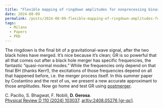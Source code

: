 ```yaml
---
title: "Flexible mapping of ringdown amplitudes for nonprecessing binary black holes"
date: 2024-08-09
permalink: /posts/2024-08-09-flexible-mapping-of-ringdown-amplitudes-for-nonprecessing-binary-black-holes
tags:
  - Milano
  - Papers
  - PRD
---
```


The ringdown is the final bit of a gravitational-wave signal, after the two black holes have merged. It’s nice because it’s clean; GR is so powerful that all that comes out after a black hole merger has specific frequencies, the fantastic “quasi-normal modes.” While the frequencies only depend on that final BH (thanks Kerr!), the excitations of those frequencies depend on all that happened before, i.e. the merger process itself. In this summer paper by Costantino and the rest of us, we present a new accurate approximant to those amplitudes. Now go home and test GR using [postmerger](https://github.com/cpacilio/postmerger).

C. Pacilio, S. Bhagwat, F. Nobili, **D. Gerosa**.\
[Physical Review D 110 (2024) 103037](https://journals.aps.org/prd/abstract/10.1103/PhysRevD.110.103037). [arXiv:2408.05276 [gr-qc]](https://arxiv.org/abs/2408.05276).